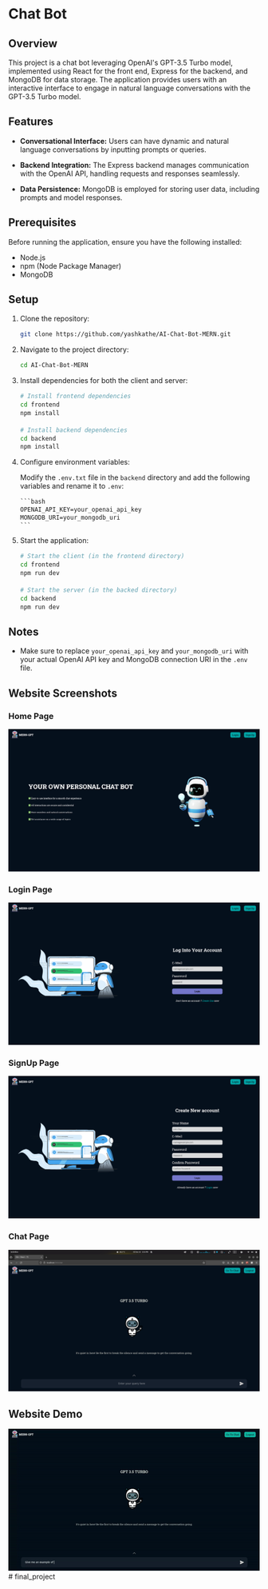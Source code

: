 # Chat Bot

## Overview

This project is a chat bot leveraging OpenAI's GPT-3.5 Turbo model, implemented
using React for the front end, Express for the backend, and MongoDB for data
storage. The application provides users with an interactive interface to engage
in natural language conversations with the GPT-3.5 Turbo model.

## Features

- **Conversational Interface:** Users can have dynamic and natural language
  conversations by inputting prompts or queries.

- **Backend Integration:** The Express backend manages communication with the
  OpenAI API, handling requests and responses seamlessly.

- **Data Persistence:** MongoDB is employed for storing user data, including
  prompts and model responses.

## Prerequisites

Before running the application, ensure you have the following installed:

- Node.js
- npm (Node Package Manager)
- MongoDB

## Setup

1.  Clone the repository:

    ```bash
    git clone https://github.com/yashkathe/AI-Chat-Bot-MERN.git
    ```

2.  Navigate to the project directory:

    ```bash
    cd AI-Chat-Bot-MERN
    ```

3.  Install dependencies for both the client and server:

    ```bash
    # Install frontend dependencies
    cd frontend
    npm install

    # Install backend dependencies
    cd backend
    npm install
    ```

4.  Configure environment variables:

    Modify the `.env.txt` file in the `backend` directory and add the following variables and rename it to `.env`:

        ```bash
        OPENAI_API_KEY=your_openai_api_key
        MONGODB_URI=your_mongodb_uri
        ```

5.  Start the application:

    ```bash
    # Start the client (in the frontend directory)
    cd frontend
    npm run dev

    # Start the server (in the backed directory)
    cd backend
    npm run dev
    ```

## Notes

- Make sure to replace `your_openai_api_key` and `your_mongodb_uri` with your
  actual OpenAI API key and MongoDB connection URI in the `.env` file.

## Website Screenshots

### Home Page

![Home Page](readme_content/home.png)

### Login Page

![Login](readme_content/auth_login.png)

### SignUp Page

![Signup](readme_content/auth_signup.png)

### Chat Page

![Empty Chat](readme_content/empty_chat.png)

## Website Demo

![Website Demo](readme_content/demo.gif)
#   f i n a l _ p r o j e c t 
 
 